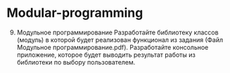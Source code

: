 # Modular-programming
9. Модульное программирование
Разработайте библиотеку классов (модуль) в которой будет реализован функционал из задания (Файл Модульное программирование.pdf). Разработайте консольное приложение, которое будет выводить результат работы из библиотеки по выбору пользователем.

